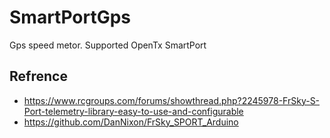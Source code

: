 # SmartPortGps
Gps speed metor. Supported OpenTx SmartPort

## Refrence
* https://www.rcgroups.com/forums/showthread.php?2245978-FrSky-S-Port-telemetry-library-easy-to-use-and-configurable
* https://github.com/DanNixon/FrSky_SPORT_Arduino
